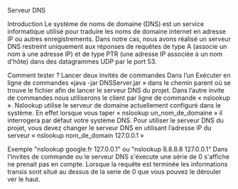 Serveur DNS

Introduction
Le système de noms de domaine (DNS) est un service informatique utilisé pour traduire les noms de domaine
 internet en adresse IP ou autres enregistrements. Dans notre cas, nous avons réalisé un serveur DNS restreint 
uniquement aux réponses de requêtes de type A (associe un nom à une adresse IP) et de type PTR (une adresse IP 
associée à un nom d'hôte) dans des datagrammes UDP par le port 53.

Comment tester ?
Lancer deux invités de commandes 
Dans l’un Exécuter en ligne de commandes «java -jar DNSServer.jar » dans le chemin parent
 où se trouve le fichier afin de lancer le serveur DNS du projet. 
Dans l’autre invite de commandes nous utiliserons le client par ligne de commande « nslookup ». 
Nslookup utilise le serveur de domaine actuellement configuré dans le système.
En effet lorsque vous taper « nslookup un_nom_de_domaine » il interrogera par défaut votre système DNS.
Pour utiliser le serveur DNS du projet, vous devez changer le serveur DNS en utilisant l’adresse IP du serveur
« nslookup nom_de_domain 127.0.0.1 »

Exemple "nslookup google.fr 127.0.0.1"
ou "nslookup 8.8.8.8 127.0.0.1"
Dans l'invites de commande ou le serveur DNS s'éxecute une série de 0 s'affiche ne prenait pas en compte.
Lorsque la requête est terminée les informations transis sont situé au dessus de la serie de 0 que vous pouvez le dérouler ver le haut.



